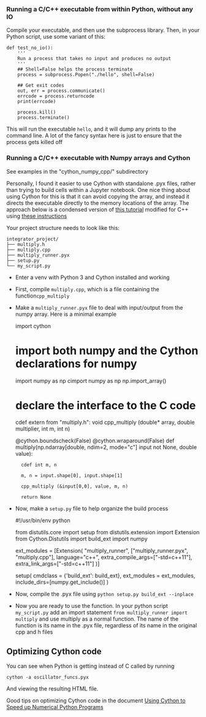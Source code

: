 


### Running a C/C++ executable from within Python, without any IO

Compile your executable, and then use the subprocess library. Then, in your Python script, use some variant of this:

	def test_no_io():
		'''
		Run a process that takes no input and produces no output
		'''
		## Shell=False helps the process terminate
		process = subprocess.Popen("./hello", shell=False)
		
		## Get exit codes
		out, err = process.communicate()
		errcode = process.returncode
		print(errcode)

		process.kill() 
		process.terminate()

This will run the executable `hello`, and it will dump any prints to the command line. A lot of the fancy syntax here is just to ensure that the process gets killed off


### Running a C/C++ executable with Numpy arrays and Cython

See examples in the "cython_numpy_cpp/"  subdirectory

Personally, I found it easier to use Cython with standalone .pyx files, rather than trying to build cells within a Jupyter notebook. One nice thing about using Cython for this is that it can avoid copying the array, and instead it directs the executable directly to the memory locations of the array.
The approach below is a condensed version of [this tutorial](https://github.com/cython/cython/wiki/tutorials-NumpyPointerToC) modified for C++ using [these instructions](https://stackoverflow.com/questions/45133276/passing-c-vector-to-numpy-through-cython-without-copying-and-taking-care-of-me)

Your project structure needs to look like this:

	integrator_project/
	├── multiply.h
	├── multiply.cpp
	├── multiply_runner.pyx
	├── setup.py
	└── my_script.py

+ Enter a venv with Python 3 and Cython installed and working
+ First, compile `multiply.cpp`, which is a file containing the function`cpp_multiply`
+ Make a `multiply_runner.pyx` file to deal with input/output from the numpy array. Here is a minimal example

	import cython

	# import both numpy and the Cython declarations for numpy
	import numpy as np
	cimport numpy as np
	np.import_array()

	# declare the interface to the C code
	cdef extern from "multiply.h":
	    void cpp_multiply (double* array, double multiplier, int m, int n)

	@cython.boundscheck(False)
	@cython.wraparound(False)
	def multiply(np.ndarray[double, ndim=2, mode="c"] input not None, double value):
	    
	    cdef int m, n

	    m, n = input.shape[0], input.shape[1]

	    cpp_multiply (&input[0,0], value, m, n)

	    return None

+ Now, make a `setup.py` file to help organize the build process

	#!/usr/bin/env python

	from distutils.core import setup
	from distutils.extension import Extension
	from Cython.Distutils import build_ext
	import numpy

	ext_modules = [Extension(
		"multiply_runner",
		["multiply_runner.pyx", "multiply.cpp"],
		language="c++",
		extra_compile_args=["-std=c++11"],
	    extra_link_args=["-std=c++11"]
		)]

	setup(
	    cmdclass = {'build_ext': build_ext},
	    ext_modules = ext_modules,
	    include_dirs=[numpy.get_include()]
	)


+ Now, compile the .pyx file using `python setup.py build_ext --inplace`
+ Now you are ready to use the function. In your python script `my_script.py` add an import statement `from multiply_runner import multiply` and use multiply as a normal function. The name of the function is its name in the .pyx file, regardless of its name in the original cpp and h files


## Optimizing Cython code

You can see when Python is getting instead of C called by running

	cython -a oscillator_funcs.pyx

And viewing the resulting HTML file.

Good tips on optimizing Cython code in the document [Using Cython to Speed up Numerical Python Programs](https://www.simula.no/file/simulasc578pdf/download)

